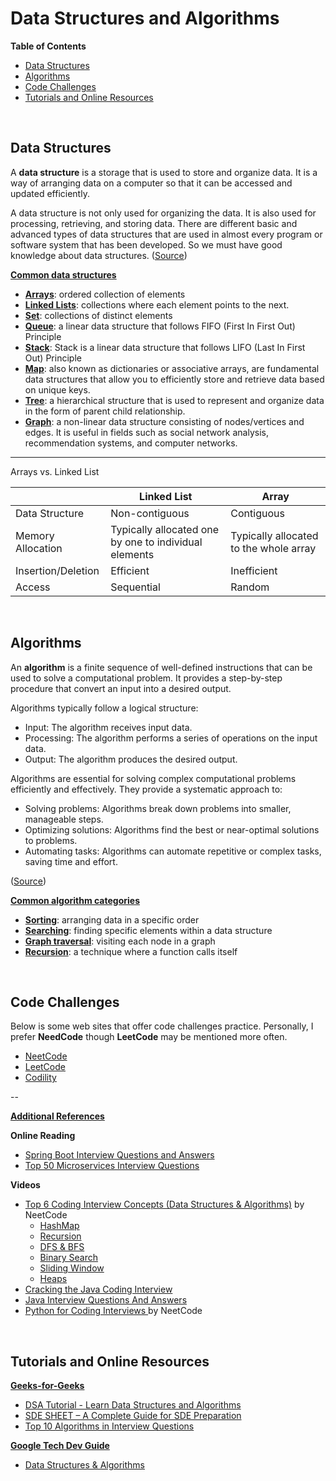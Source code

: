# Data Structures and Algorithms

**Table of Contents**

- [Data Structures](#ds)
- [Algorithms](#algos)
- [Code Challenges](#code_challenges)
- [Tutorials and Online Resources](#tutorials_and_online_resources)

<br/>

## Data Structures <a name="ds"></a>

A **data structure** is a storage that is used to store and organize data. It is a way of arranging data on a computer so that it can be accessed and updated efficiently.

A data structure is not only used for organizing the data. It is also used for processing, retrieving, and storing data. There are different basic and advanced types of data structures that are used in almost every program or software system that has been developed. So we must have good knowledge about data structures. ([Source](https://www.geeksforgeeks.org/data-structures/))

**<u>Common data structures</u>**

- **[Arrays](https://www.geeksforgeeks.org/introduction-to-arrays-data-structure-and-algorithm-tutorials/)**: ordered collection of elements
- **[Linked Lists](https://www.geeksforgeeks.org/linked-list-data-structure/)**: collections where each element points to the next.
- **[Set](https://www.geeksforgeeks.org/introduction-to-set-data-structure/)**: collections of distinct elements
- **[Queue](https://www.geeksforgeeks.org/queue-data-structure/)**: a linear data structure that follows FIFO (First In First Out) Principle
- **[Stack](https://www.geeksforgeeks.org/stack-data-structure/)**: Stack is a linear data structure that follows LIFO (Last In First Out) Principle
- **[Map](https://www.geeksforgeeks.org/introduction-to-map-data-structure/)**: also known as dictionaries or associative arrays, are fundamental data structures that allow you to efficiently store and retrieve data based on unique keys.
- **[Tree](https://www.geeksforgeeks.org/introduction-to-tree-data-structure/)**: a hierarchical structure that is used to represent and organize data in the form of parent child relationship.
- **[Graph](https://www.geeksforgeeks.org/introduction-to-graphs-data-structure-and-algorithm-tutorials/)**: a non-linear data structure consisting of nodes/vertices and edges. It is useful in fields such as social network analysis, recommendation systems, and computer networks.

---

Arrays vs. Linked List

|                    | Linked List                                           | Array                                  |
| ------------------ | ----------------------------------------------------- | -------------------------------------- |
| Data Structure     | Non-contiguous                                        | Contiguous                             |
| Memory Allocation  | Typically allocated one by one to individual elements | Typically allocated to the whole array |
| Insertion/Deletion | Efficient                                             | Inefficient                            |
| Access             | Sequential                                            | Random                                 |

<br/>

## Algorithms <a name="algos"></a>

An **algorithm** is a finite sequence of well-defined instructions that can be used to solve a computational problem. It provides a step-by-step procedure that convert an input into a desired output.

Algorithms typically follow a logical structure:

- Input: The algorithm receives input data.
- Processing: The algorithm performs a series of operations on the input data.
- Output: The algorithm produces the desired output.

Algorithms are essential for solving complex computational problems efficiently and effectively. They provide a systematic approach to:

- Solving problems: Algorithms break down problems into smaller, manageable steps.
- Optimizing solutions: Algorithms find the best or near-optimal solutions to problems.
- Automating tasks: Algorithms can automate repetitive or complex tasks, saving time and effort.

([Source](https://www.geeksforgeeks.org/fundamentals-of-algorithms/))

**<u>Common algorithm categories</u>**

- **[Sorting](https://www.geeksforgeeks.org/sorting-algorithms/)**: arranging data in a specific order
- **[Searching](https://www.geeksforgeeks.org/searching-algorithms/)**: finding specific elements within a data structure
- **[Graph traversal](https://www.geeksforgeeks.org/graph-data-structure-and-algorithms/)**: visiting each node in a graph
- **[Recursion](https://www.geeksforgeeks.org/recursion-algorithms/)**: a technique where a function calls itself

<br/>

## Code Challenges <a name="code_challenges"></a>

Below is some web sites that offer code challenges practice. Personally, I prefer **NeedCode** though **LeetCode** may be mentioned more often.

- [NeetCode](https://neetcode.io)
- [LeetCode](https://leetcode.com)
- [Codility](https://app.codility.com/programmers/)

--

**<span style="text-decoration:underline">Additional References</span>**

**Online Reading**

- [Spring Boot Interview Questions and Answers](https://www.geeksforgeeks.org/spring-boot-interview-questions-and-answers/)
- [Top 50 Microservices Interview Questions](https://www.geeksforgeeks.org/top-microservices-interview-questions/)

**Videos**

- [Top 6 Coding Interview Concepts (Data Structures & Algorithms)](https://www.youtube.com/watch?v=ft0owvS5tQA) by NeetCode
  - [HashMap]()
  - [Recursion]()
  - [DFS & BFS]()
  - [Binary Search]()
  - [Sliding Window]()
  - [Heaps]()
- [Cracking the Java Coding Interview](https://www.youtube.com/watch?v=o2i7GaF8UZE&list=PLX8CzqL3ArzX0zXLKycnQslZaF6viV0oQ)
- [Java Interview Questions And Answers](https://www.youtube.com/watch?v=-rw8iIsAF5I)
- [Python for Coding Interviews ](https://www.youtube.com/watch?v=0K_eZGS5NsU) by NeetCode

<br/>

## Tutorials and Online Resources <a name="tutorials_and_online_resources"></a>

**<span style="text-decoration:underline">Geeks-for-Geeks</span>**

- [DSA Tutorial - Learn Data Structures and Algorithms](https://www.geeksforgeeks.org/dsa-tutorial-learn-data-structures-and-algorithms/)
- [SDE SHEET – A Complete Guide for SDE Preparation](https://www.geeksforgeeks.org/sde-sheet-a-complete-guide-for-sde-preparation/)
- [Top 10 Algorithms in Interview Questions](https://www.geeksforgeeks.org/top-10-algorithms-in-interview-questions/)

**<span style="text-decoration:underline">Google Tech Dev Guide</span>**

- [Data Structures & Algorithms](https://techdevguide.withgoogle.com/paths/data-structures-and-algorithms/)

<br/>
